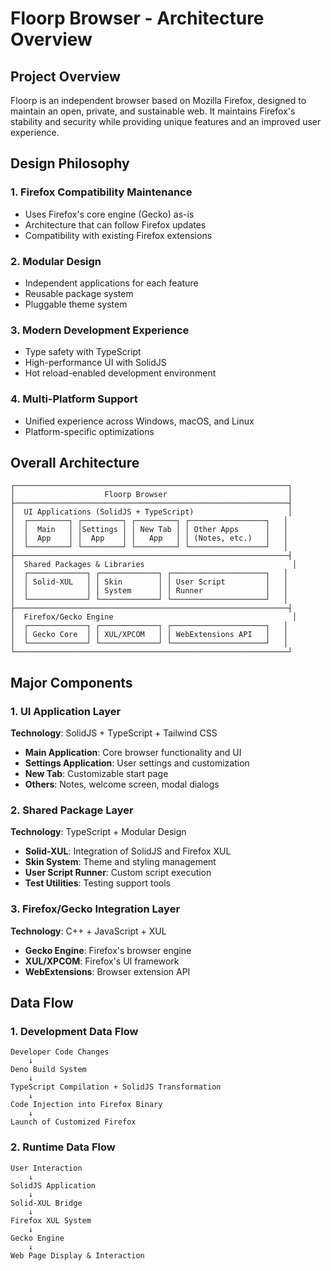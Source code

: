 # Floorp Browser - Architecture Overview

## Project Overview

Floorp is an independent browser based on Mozilla Firefox, designed to maintain an open, private, and sustainable web. It maintains Firefox's stability and security while providing unique features and an improved user experience.

## Design Philosophy

### 1. Firefox Compatibility Maintenance

- Uses Firefox's core engine (Gecko) as-is
- Architecture that can follow Firefox updates
- Compatibility with existing Firefox extensions

### 2. Modular Design

- Independent applications for each feature
- Reusable package system
- Pluggable theme system

### 3. Modern Development Experience

- Type safety with TypeScript
- High-performance UI with SolidJS
- Hot reload-enabled development environment

### 4. Multi-Platform Support

- Unified experience across Windows, macOS, and Linux
- Platform-specific optimizations

## Overall Architecture

```
┌─────────────────────────────────────────────────────────────┐
│                    Floorp Browser                           │
├─────────────────────────────────────────────────────────────┤
│  UI Applications (SolidJS + TypeScript)                     │
│  ┌─────────┐ ┌─────────┐ ┌─────────┐ ┌─────────────────┐   │
│  │  Main   │ │Settings │ │ New Tab │ │ Other Apps      │   │
│  │  App    │ │  App    │ │   App   │ │ (Notes, etc.)   │   │
│  └─────────┘ └─────────┘ └─────────┘ └─────────────────┘   │
├─────────────────────────────────────────────────────────────┤
│  Shared Packages & Libraries                                 │
│  ┌─────────────┐ ┌─────────────┐ ┌─────────────────────┐   │
│  │ Solid-XUL   │ │ Skin        │ │ User Script         │   │
│  │             │ │ System      │ │ Runner              │   │
│  └─────────────┘ └─────────────┘ └─────────────────────┘   │
├─────────────────────────────────────────────────────────────┤
│  Firefox/Gecko Engine                                        │
│  ┌─────────────┐ ┌─────────────┐ ┌─────────────────────┐   │
│  │ Gecko Core  │ │ XUL/XPCOM   │ │ WebExtensions API   │   │
│  └─────────────┘ └─────────────┘ └─────────────────────┘   │
└─────────────────────────────────────────────────────────────┘
```

## Major Components

### 1. UI Application Layer

**Technology**: SolidJS + TypeScript + Tailwind CSS

- **Main Application**: Core browser functionality and UI
- **Settings Application**: User settings and customization
- **New Tab**: Customizable start page
- **Others**: Notes, welcome screen, modal dialogs

### 2. Shared Package Layer

**Technology**: TypeScript + Modular Design

- **Solid-XUL**: Integration of SolidJS and Firefox XUL
- **Skin System**: Theme and styling management
- **User Script Runner**: Custom script execution
- **Test Utilities**: Testing support tools

### 3. Firefox/Gecko Integration Layer

**Technology**: C++ + JavaScript + XUL

- **Gecko Engine**: Firefox's browser engine
- **XUL/XPCOM**: Firefox's UI framework
- **WebExtensions**: Browser extension API

## Data Flow

### 1. Development Data Flow

```
Developer Code Changes
    ↓
Deno Build System
    ↓
TypeScript Compilation + SolidJS Transformation
    ↓
Code Injection into Firefox Binary
    ↓
Launch of Customized Firefox
```

### 2. Runtime Data Flow

```
User Interaction
    ↓
SolidJS Application
    ↓
Solid-XUL Bridge
    ↓
Firefox XUL System
    ↓
Gecko Engine
    ↓
Web Page Display & Interaction
```
